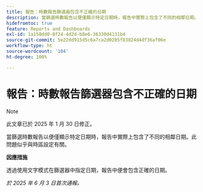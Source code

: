 ```yaml
---
title: 報告：時數報告篩選器包含不正確的日期
description: 當篩選時數報告以便僅顯示特定日期時，報告中實際上包含了不同的相鄰日期。此問題似乎與時區設定有關。
hidefromtoc: true
feature: Reports and Dashboards
exl-id: 1a158dd0-8f24-4d2d-b8e6-36330d4131b4
source-git-commit: 5e22dd915d5c6a7ca2d0285f83824d4df36af06e
workflow-type: ht
source-wordcount: '104'
ht-degree: 100%

---
```


# 報告：時數報告篩選器包含不正確的日期

>[!NOTE]
>
>此文章已於 2025 年 1 月 30 日修正。

當篩選時數報告以便僅顯示特定日期時，報告中實際上包含了不同的相鄰日期。此問題似乎與時區設定有關。

**因應措施**

透過使用文字模式在篩選器中指定日期，報告中便會包含正確的日期。

_於 2025 年 6 月 3 日首次通報。_
